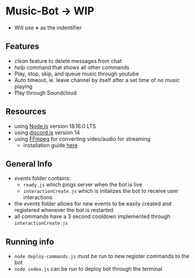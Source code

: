 # Music-Bot -> WIP
- Will use **+** as the indentifier

## Features
- *clean* feature to delete messages from chat
- *help* command that shows all other commands
- Play, stop, skip, and queue music through youtube
- Auto timeout, ie. leave channel by itself after a set time of no music playing
- Play through Soundcloud

## Resources
- using [Node.js](https://nodejs.org/en?ref=gabrieltanner.org) version 18.16.0 LTS
- using [discord.js](https://discord.js.org/) version 14
- using [FFmpeg](https://www.ffmpeg.org/?ref=gabrieltanner.org) for converting video/audio for streaming
    - installation guide [here](https://www.youtube.com/watch?v=5xgegeBL0kw&ab_channel=CodingSensei)

## General Info
- *events* folder contains:
    - `ready.js` which pings server when the bot is live
    - `interactionCreate.js` which is initalizes the bot to receive user interactions
- the *events* folder allows for new events to be easily created and registered whenever the bot is restarted
- all commands have a 3 second cooldown implemented through `interactionCreate.js`


## Running info
- `node deploy-commands.js` must be run to new register commands to the bot
- `node index.js` can be run to deploy bot through the terminal